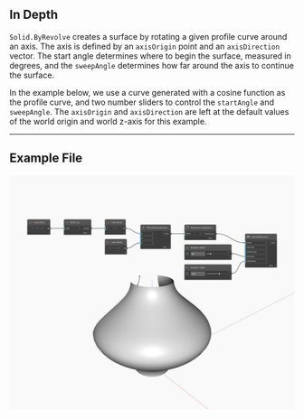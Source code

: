## In Depth
`Solid.ByRevolve` creates a surface by rotating a given profile curve around an axis. The axis is defined by an `axisOrigin` point and an `axisDirection` vector. The start angle determines where to begin the surface, measured in degrees, and the `sweepAngle` determines how far around the axis to continue the surface. 

In the example below, we use a curve generated with a cosine function as the profile curve, and two number sliders to control the `startAngle` and `sweepAngle`. The `axisOrigin` and `axisDirection` are left at the default values of the world origin and world z-axis for this example.

___
## Example File

![ByRevolve](./Autodesk.DesignScript.Geometry.Solid.ByRevolve_img.jpg)

